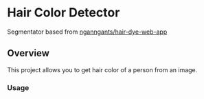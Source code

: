 

# Hair Color Detector

Segmentator based from [nganngants/hair-dye-web-app](https://github.com/nganngants/hair-dye-web-app)

## Overview

This project allows you to get hair color of a person from an image. 

### Usage


